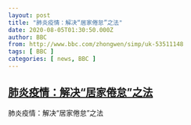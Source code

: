 ```yaml
---
layout: post
title: "肺炎疫情：解决“居家倦怠”之法"
date: 2020-08-05T01:30:50.000Z
author: BBC
from: http://www.bbc.com/zhongwen/simp/uk-53511148
tags: [ BBC ]
categories: [ news, BBC ]
---
```

<!--1596591050000-->
[肺炎疫情：解决“居家倦怠”之法](http://www.bbc.com/zhongwen/simp/uk-53511148)
------

<div>
肺炎疫情：解决“居家倦怠”之法
</div>
